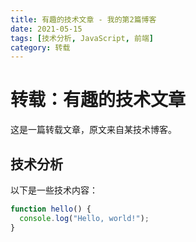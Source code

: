 ```yaml
---
title: 有趣的技术文章 - 我的第2篇博客
date: 2021-05-15
tags: [技术分析, JavaScript, 前端]
category: 转载
---
```


# 转载：有趣的技术文章

这是一篇转载文章，原文来自某技术博客。

## 技术分析

以下是一些技术内容：

```javascript
function hello() {
  console.log("Hello, world!");
}